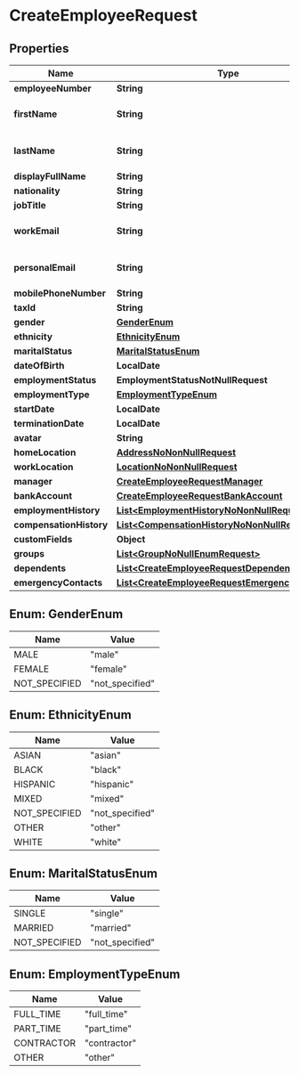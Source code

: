 

# CreateEmployeeRequest


## Properties

Name | Type | Description | Notes
------------ | ------------- | ------------- | -------------
**employeeNumber** | **String** |  |  [optional]
**firstName** | **String** | the first name of the individual | 
**lastName** | **String** | the last name of the individual | 
**displayFullName** | **String** |  |  [optional]
**nationality** | **String** |  |  [optional]
**jobTitle** | **String** |  |  [optional]
**workEmail** | **String** | the work email of the individual |  [optional]
**personalEmail** | **String** | the personal email of the individual |  [optional]
**mobilePhoneNumber** | **String** | +1234567890 |  [optional]
**taxId** | **String** |  |  [optional]
**gender** | [**GenderEnum**](#GenderEnum) |  |  [optional]
**ethnicity** | [**EthnicityEnum**](#EthnicityEnum) |  |  [optional]
**maritalStatus** | [**MaritalStatusEnum**](#MaritalStatusEnum) |  |  [optional]
**dateOfBirth** | **LocalDate** |  |  [optional]
**employmentStatus** | **EmploymentStatusNotNullRequest** |  |  [optional]
**employmentType** | [**EmploymentTypeEnum**](#EmploymentTypeEnum) |  |  [optional]
**startDate** | **LocalDate** |  |  [optional]
**terminationDate** | **LocalDate** |  |  [optional]
**avatar** | **String** |  |  [optional]
**homeLocation** | [**AddressNoNonNullRequest**](AddressNoNonNullRequest.md) |  |  [optional]
**workLocation** | [**LocationNoNonNullRequest**](LocationNoNonNullRequest.md) |  |  [optional]
**manager** | [**CreateEmployeeRequestManager**](CreateEmployeeRequestManager.md) |  |  [optional]
**bankAccount** | [**CreateEmployeeRequestBankAccount**](CreateEmployeeRequestBankAccount.md) |  |  [optional]
**employmentHistory** | [**List&lt;EmploymentHistoryNoNonNullRequest&gt;**](EmploymentHistoryNoNonNullRequest.md) |  |  [optional]
**compensationHistory** | [**List&lt;CompensationHistoryNoNonNullRequest&gt;**](CompensationHistoryNoNonNullRequest.md) |  |  [optional]
**customFields** | **Object** |  |  [optional]
**groups** | [**List&lt;GroupNoNullEnumRequest&gt;**](GroupNoNullEnumRequest.md) |  |  [optional]
**dependents** | [**List&lt;CreateEmployeeRequestDependents&gt;**](CreateEmployeeRequestDependents.md) |  |  [optional]
**emergencyContacts** | [**List&lt;CreateEmployeeRequestEmergencyContacts&gt;**](CreateEmployeeRequestEmergencyContacts.md) |  |  [optional]



## Enum: GenderEnum

Name | Value
---- | -----
MALE | &quot;male&quot;
FEMALE | &quot;female&quot;
NOT_SPECIFIED | &quot;not_specified&quot;



## Enum: EthnicityEnum

Name | Value
---- | -----
ASIAN | &quot;asian&quot;
BLACK | &quot;black&quot;
HISPANIC | &quot;hispanic&quot;
MIXED | &quot;mixed&quot;
NOT_SPECIFIED | &quot;not_specified&quot;
OTHER | &quot;other&quot;
WHITE | &quot;white&quot;



## Enum: MaritalStatusEnum

Name | Value
---- | -----
SINGLE | &quot;single&quot;
MARRIED | &quot;married&quot;
NOT_SPECIFIED | &quot;not_specified&quot;



## Enum: EmploymentTypeEnum

Name | Value
---- | -----
FULL_TIME | &quot;full_time&quot;
PART_TIME | &quot;part_time&quot;
CONTRACTOR | &quot;contractor&quot;
OTHER | &quot;other&quot;



